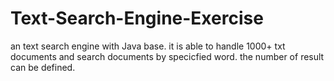 # Text-Search-Engine-Exercise
an text search engine with Java base.
it is able to handle 1000+ txt documents and search documents by specicfied word.
the number of result can be defined.
